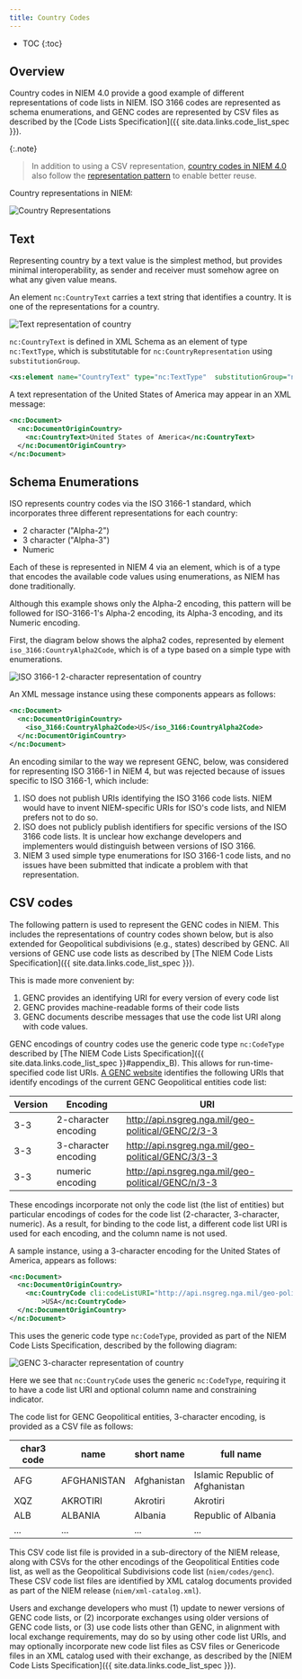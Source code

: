 ```yaml
---
title: Country Codes
---
```


- TOC
{:toc}

## Overview

Country codes in NIEM 4.0 provide a good example of different representations of code lists in NIEM.  ISO 3166 codes are represented as schema enumerations, and GENC codes are represented by CSV files as described by the [Code Lists Specification]({{ site.data.links.code_list_spec }}).

{:.note}
> In addition to using a CSV representation, [country codes in NIEM 4.0](/reference/concepts/representation/country-codes/) also follow the [representation pattern](/reference/concepts/representation/) to enable better reuse.

Country representations in NIEM:

![Country Representations](./schema.png)

## Text

Representing country by a text value is the simplest method, but provides minimal interoperability, as sender and receiver must somehow agree on what any given value means.

An element `nc:CountryText` carries a text string that identifies a country. It is one of the representations for a country.

![Text representation of country](schema-text.png "diagram of nc:CountryText")

`nc:CountryText` is defined in XML Schema as an element of type `nc:TextType`, which is substitutable for `nc:CountryRepresentation` using `substitutionGroup`.

```xml
<xs:element name="CountryText" type="nc:TextType"  substitutionGroup="nc:CountryRepresentation">
```

A text representation of the United States of America may appear in an XML message:

```xml
<nc:Document>
  <nc:DocumentOriginCountry>
    <nc:CountryText>United States of America</nc:CountryText>
  </nc:DocumentOriginCountry>
</nc:Document>
```

## Schema Enumerations

ISO represents country codes via the ISO 3166-1 standard, which incorporates three different representations for each country:

- 2 character ("Alpha-2")
- 3 character ("Alpha-3")
- Numeric

Each of these is represented in NIEM 4 via an element, which is of a type that encodes the available code values using enumerations, as NIEM has done traditionally.

Although this example shows only the Alpha-2 encoding, this pattern will be followed for ISO-3166-1's Alpha-2 encoding, its Alpha-3 encoding, and its Numeric encoding.

First, the diagram below shows the alpha2 codes, represented by element `iso_3166:CountryAlpha2Code`, which is of a type based on a simple type with enumerations.

![ISO 3166-1 2-character representation of country](schema-3166-2char.png)

An XML message instance using these components appears as follows:

```xml
<nc:Document>
  <nc:DocumentOriginCountry>
    <iso_3166:CountryAlpha2Code>US</iso_3166:CountryAlpha2Code>
  </nc:DocumentOriginCountry>
</nc:Document>
```

An encoding similar to the way we represent GENC, below, was considered for representing ISO 3166-1 in NIEM 4, but was rejected because of issues specific to ISO 3166-1, which include:

1. ISO does not publish URIs identifying the ISO 3166 code lists. NIEM would
   have to invent NIEM-specific URIs for ISO's code lists, and NIEM prefers not
   to do so.
1. ISO does not publicly publish identifiers for specific versions of the ISO
   3166 code lists. It is unclear how exchange developers and implementers would
   distinguish between versions of ISO 3166.
1. NIEM 3 used simple type enumerations for ISO 3166-1 code lists, and no issues
   have been submitted that indicate a problem with that representation.

## CSV codes

The following pattern is used to represent the GENC codes in NIEM. This includes the representations of country codes shown below, but is also extended for Geopolitical subdivisions (e.g., states) described by GENC.  All versions of GENC use code lists as described by [The NIEM Code Lists Specification]({{ site.data.links.code_list_spec }}).

This is made more convenient by:

1. GENC provides an identifying URI for every version of every code list
1. GENC provides machine-readable forms of their code lists
1. GENC documents describe messages that use the code list URI along with code
   values.

GENC encodings of country codes use the generic code type `nc:CodeType` described by [The NIEM Code Lists Specification]({{ site.data.links.code_list_spec }}#appendix_B). This allows for run-time-specified code list URIs. [A GENC website](https://nsgreg.nga.mil/genc/contentBaseline.jsp?authority=GENC) identifies the following URIs that identify encodings of the current GENC Geopolitical entities code list:

| Version | Encoding | URI |
| ------- | -------- | --- |
| 3-3 | 2-character encoding | <http://api.nsgreg.nga.mil/geo-political/GENC/2/3-3> |
| 3-3 | 3-character encoding | <http://api.nsgreg.nga.mil/geo-political/GENC/3/3-3> |
| 3-3 | numeric encoding | <http://api.nsgreg.nga.mil/geo-political/GENC/n/3-3> |

These encodings incorporate not only the code list (the list of entities) but particular encodings of codes for the code list (2-character, 3-character, numeric). As a result, for binding to the code list, a different code list URI is used for each encoding, and the column name is not used.

A sample instance, using a 3-character encoding for the United States of America, appears as follows:

```xml
<nc:Document>
  <nc:DocumentOriginCountry>
    <nc:CountryCode cli:codeListURI="http://api.nsgreg.nga.mil/geo-political/GENC/3/3-3"
        >USA</nc:CountryCode>
  </nc:DocumentOriginCountry>
</nc:Document>
```

This uses the generic code type `nc:CodeType`, provided as part of the NIEM Code Lists Specification, described by the following diagram:

![GENC 3-character representation of country](schema-code.png)

Here we see that `nc:CountryCode` uses the generic `nc:CodeType`, requiring it to have a code list URI and optional column name and constraining indicator.

The code list for GENC Geopolitical entities, 3-character encoding, is provided as a CSV file as follows:

char3 code | name | short name | full name
--- | ---- | ---- | --- |
AFG | AFGHANISTAN | Afghanistan | Islamic Republic of Afghanistan
XQZ | AKROTIRI | Akrotiri | Akrotiri
ALB | ALBANIA | Albania | Republic of Albania
... | ... | ... | ...

This CSV code list file is provided in a sub-directory of the NIEM release, along with CSVs for the other encodings of the Geopolitical Entities code list, as well as the Geopolitical Subdivisions code list (`niem/codes/genc`). These CSV code list files are identified by XML catalog documents provided as part of the NIEM release (`niem/xml-catalog.xml`).

Users and exchange developers who must (1) update to newer versions of GENC code lists, or (2) incorporate exchanges using older versions of GENC code lists, or (3) use code lists other than GENC, in alignment with local exchange requirements, may do so by using other code list URIs, and may optionally incorporate new code list files as CSV files or Genericode files in an XML catalog used with their exchange, as described by the [NIEM Code Lists Specification]({{ site.data.links.code_list_spec }}).
